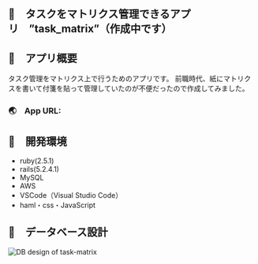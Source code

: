 ## :page_facing_up:　タスクをマトリクス管理できるアプリ　”task_matrix”（作成中です）

## :page_facing_up:　アプリ概要
  タスク管理をマトリクス上で行うためのアプリです。
  前職時代、紙にマトリクスを書いて付箋を貼って管理していたのが不便だったので作成してみました。

  ### :earth_asia:　App URL:

## :page_facing_up:　開発環境
- ruby(2.5.1)
- rails(5.2.4.1)
- MySQL
- AWS
- VSCode（Visual Studio Code）
- haml・css・JavaScript

## :page_facing_up:　データベース設計
![DB design of  _task-matrix_](https://user-images.githubusercontent.com/48851734/75438645-a9b16680-599b-11ea-9b3b-da109ffbe486.jpeg)